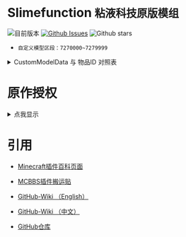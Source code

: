 # Slimefunction   `粘液科技原版模组`

![目前版本](https://img.shields.io/github/v/release/Dubhe-Development-Team/Slimefunction?include_prereleases)
[![Github Issues](https://img.shields.io/github/issues/Dubhe-Development-Team/Slimefunction.svg?style=popout)](https://github.com/Dubhe-Development-Team/Slimefunction/issues)
![Github stars](https://img.shields.io/github/stars/Dubhe-Development-Team/Slimefunction.svg)

* `自定义模型区段：7270000~7279999`

<details>
<summary>CustomModelData 与 物品ID 对照表</summary>

| CustomModelData | 物品ID | 物品名称 |
| ------- | ------- | ---------- |
| 7270001 | grandmas_walking_stick | 奶奶的拐杖 |
| 7270002 | grandpas_walking_stick | 爷爷的拐杖 |
| 7270003 | icy_bow | 冰封之弓 |
| 7270004 | explosive_pickaxe | 爆炸镐 |
</details>


# 原作授权

<details>
<summary>点我显示</summary>

![授权](./授权.jpg)
</details>

# 引用

* [Minecraft插件百科页面](https://mineplugin.org/SlimeFun4 "Minecraft插件百科页面")

* [MCBBS插件搬运贴](https://www.mcbbs.net/forum.php?mod=viewthread&tid=827594 "MCBBS插件搬运贴")

* [GitHub-Wiki （English）](https://github.com/TheBusyBiscuit/Slimefun4/wiki "GitHub-Wiki（English）")

* [GitHub-Wiki （中文）](https://github.com/StarWishsama/Slimefun4/wiki "GitHub-Wiki（中文）")

* [GitHub仓库](https://github.com/StarWishsama/Slimefun4 "GitHub仓库")
